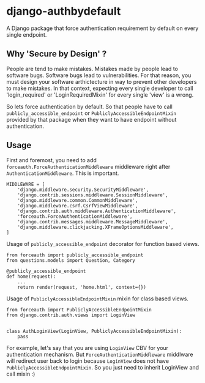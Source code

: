 # django-authbydefault
A Django package that force authentication requirement by default on every single endpoint. 

## Why 'Secure by Design' ?
People are tend to make mistakes. Mistakes made by people lead to software bugs. Software bugs lead to vulnerabilities. For that reason, you must design your software arthictecture in way to prevent other developers to make mistakes. In that context, expecting every single developer to call 'login_required' or 'LoginRequiredMixin' for every single 'view' is a wrong.

So lets force authentication by default. So that people have to call `publicly_accessible_endpoint` or `PubliclyAccessibleEndpointMixin` provided by that package when they want to have endpoint without authentication.



## Usage
First and foremost, you need to add `forceauth.ForceAuthenticationMiddleware` middleware right after `AuthenticationMiddleware`. This is important.

```
MIDDLEWARE = [
    'django.middleware.security.SecurityMiddleware',
    'django.contrib.sessions.middleware.SessionMiddleware',
    'django.middleware.common.CommonMiddleware',
    'django.middleware.csrf.CsrfViewMiddleware',
    'django.contrib.auth.middleware.AuthenticationMiddleware',
    'forceauth.ForceAuthenticationMiddleware',
    'django.contrib.messages.middleware.MessageMiddleware',
    'django.middleware.clickjacking.XFrameOptionsMiddleware',
]
```

Usage of `publicly_accessible_endpoint` decorator for function based views.

```
from forceauth import publicly_accessible_endpoint
from questions.models import Question, Category

@publicly_accessible_endpoint
def home(request):
    ...
    return render(request, 'home.html', context={})

```

Usage of `PubliclyAccessibleEndpointMixin` mixin for class based views. 

```
from forceauth import PubliclyAccessibleEndpointMixin
from django.contrib.auth.views import LoginView


class AuthLoginView(LoginView, PubliclyAccessibleEndpointMixin):
    pass
```

For example, let's say that you are using `LoginView` CBV for your authentication mechanism. But `ForceAuthenticationMiddleware` middlware will redirect user back to login because `LoginView` does not have `PubliclyAccessibleEndpointMixin`. So you just need to inherit LoginView and call mixin :)
